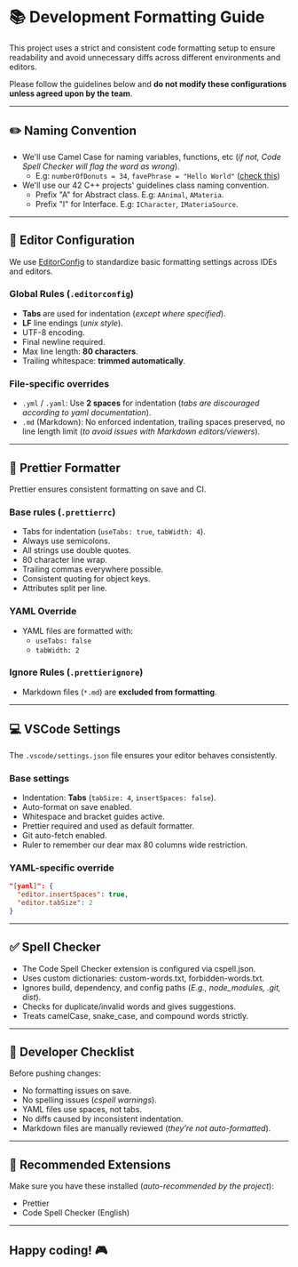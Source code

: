 # 📚 Development Formatting Guide

This project uses a strict and consistent code formatting setup to ensure readability and avoid unnecessary diffs across different environments and editors.

Please follow the guidelines below and **do not modify these configurations unless agreed upon by the team**.

---

## ✏️ Naming Convention

- We'll use Camel Case for naming variables, functions, etc (_if not, Code Spell Checker will flag the word as wrong_).
  - E.g: `numberOfDonuts = 34`, `favePhrase = "Hello World"` ([check this](https://www.freecodecamp.org/news/snake-case-vs-camel-case-vs-pascal-case-vs-kebab-case-whats-the-difference/))
- We'll use our 42 C++ projects' guidelines class naming convention.
  - Prefix "A" for Abstract class. E.g: `AAnimal`, `AMateria`.
  - Prefix "I" for Interface. E.g: `ICharacter`, `IMateriaSource`.

---

## 🔧 Editor Configuration

We use [EditorConfig](https://editorconfig.org/) to standardize basic formatting settings across IDEs and editors.

### Global Rules (`.editorconfig`)

- **Tabs** are used for indentation (_except where specified_).
- **LF** line endings (_unix style_).
- UTF-8 encoding.
- Final newline required.
- Max line length: **80 characters**.
- Trailing whitespace: **trimmed automatically**.

### File-specific overrides

- `.yml` / `.yaml`: Use **2 spaces** for indentation (_tabs are discouraged according to yaml documentation_).
- `.md` (Markdown): No enforced indentation, trailing spaces preserved, no line length limit (_to avoid issues with Markdown editors/viewers_).

---

## 💅 Prettier Formatter

Prettier ensures consistent formatting on save and CI.

### Base rules (`.prettierrc`)

- Tabs for indentation (`useTabs: true`, `tabWidth: 4`).
- Always use semicolons.
- All strings use double quotes.
- 80 character line wrap.
- Trailing commas everywhere possible.
- Consistent quoting for object keys.
- Attributes split per line.

### YAML Override

- YAML files are formatted with:
  - `useTabs: false`
  - `tabWidth: 2`

### Ignore Rules (`.prettierignore`)

- Markdown files (`*.md`) are **excluded from formatting**.

---

## 💻 VSCode Settings

The `.vscode/settings.json` file ensures your editor behaves consistently.

### Base settings

- Indentation: **Tabs** (`tabSize: 4`, `insertSpaces: false`).
- Auto-format on save enabled.
- Whitespace and bracket guides active.
- Prettier required and used as default formatter.
- Git auto-fetch enabled.
- Ruler to remember our dear max 80 columns wide restriction.

### YAML-specific override

```json
"[yaml]": {
  "editor.insertSpaces": true,
  "editor.tabSize": 2
}
```

---

## ✅ Spell Checker

- The Code Spell Checker extension is configured via cspell.json.
- Uses custom dictionaries: custom-words.txt, forbidden-words.txt.
- Ignores build, dependency, and config paths (_E.g., node_modules, .git, dist_).
- Checks for duplicate/invalid words and gives suggestions.
- Treats camelCase, snake_case, and compound words strictly.

---

## 📝 Developer Checklist

Before pushing changes:

- No formatting issues on save.
- No spelling issues (_cspell warnings_).
- YAML files use spaces, not tabs.
- No diffs caused by inconsistent indentation.
- Markdown files are manually reviewed (_they’re not auto-formatted_).

---

## 🧩 Recommended Extensions

Make sure you have these installed (_auto-recommended by the project_):

- Prettier
- Code Spell Checker (English)

---

## Happy coding! 🎮

